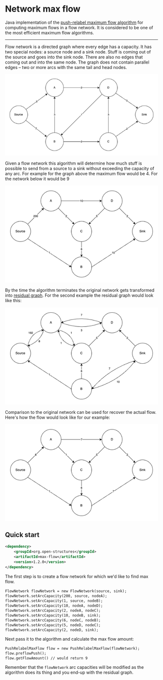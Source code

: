# Network max flow
Java implementation of the [push-relabel maximum flow algorithm](https://en.wikipedia.org/wiki/Push%E2%80%93relabel_maximum_flow_algorithm)
for computing maximum flows in a flow network. It is considered to be one of the most efficient maximum flow algorithms.

---
Flow network is a directed graph where every edge has a capacity. It has two special nodes: a source node and a sink node.
Stuff is coming out of the source and goes into the sink node. 
There are also no edges that coming out and into the same node.
The graph does not contain parallel edges – two or more arcs with the same tail and head nodes.

![Network 1](images/network1.png)

Given a flow network this algorithm will determine how much stuff is possible to send from a source to a sink
without exceeding the capacity of any arc. For example for the graph above the maximum flow would be 4. For the network below it would be 9

![Network 2](images/network2.png)

By the time the algorithm terminates the original network gets transformed into [residual graph](https://en.wikipedia.org/wiki/Flow_network#Residuals).
For the second example the residual graph would look like this:

![Network 2 residual graph](images/network2-residual-graph.png)

Comparison to the original network can be used for recover the actual flow. Here's how the flow would look like for our example:

![Network 2 max flow](images/network2-max-flow.png)

## Quick start

```xml
<dependency>
    <groupId>org.open-structures</groupId>
    <artifactId>max-flow</artifactId>
    <version>1.2.0</version>
</dependency>
```


The first step is to create a flow network for which we'd like to find max flow.

    FlowNetwork flowNetwork = new FlowNetwork(source, sink);
    flowNetwork.setArcCapacity(200, source, nodeA);
    flowNetwork.setArcCapacity(1, source, nodeB);
    flowNetwork.setArcCapacity(10, nodeA, nodeD);
    flowNetwork.setArcCapacity(2, nodeA, nodeC);
    flowNetwork.setArcCapacity(10, nodeB, sink);
    flowNetwork.setArcCapacity(6, nodeC, nodeB);
    flowNetwork.setArcCapacity(5, nodeD, nodeC);
    flowNetwork.setArcCapacity(2, nodeD, sink);

Next pass it to the algorithm and calculate the max flow amount:

    PushRelabelMaxFlow flow = new PushRelabelMaxFlow(flowNetwork);
    flow.preflowPush();
    flow.getFlowAmount() // would return 9 

Remember that the `flowNetwork` arc capacities will be modified as the algorithm does its thing and you end-up with the residual graph.
